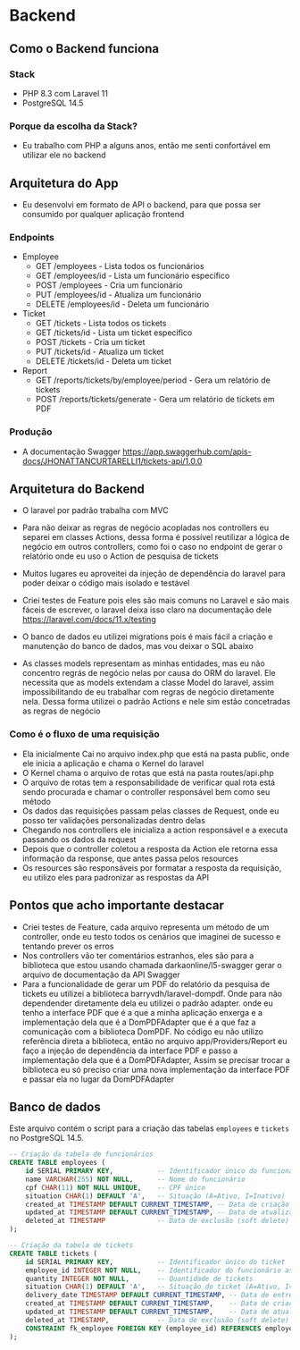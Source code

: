 # Backend

## Como o Backend funciona

### Stack

- PHP 8.3 com Laravel 11
- PostgreSQL 14.5

### Porque da escolha da Stack?

- Eu trabalho com PHP a alguns anos, então me senti confortável em utilizar ele no backend

## Arquitetura do App
- Eu desenvolvi em formato de API o backend, para que possa ser consumido por qualquer aplicação frontend
### Endpoints
- Employee
  - GET /employees - Lista todos os funcionários
  - GET /employees/id - Lista um funcionário específico
  - POST /employees - Cria um funcionário
  - PUT /employees/id - Atualiza um funcionário
  - DELETE /employees/id - Deleta um funcionário
- Ticket
  - GET /tickets - Lista todos os tickets
  - GET /tickets/id - Lista um ticket específico
  - POST /tickets - Cria um ticket
  - PUT /tickets/id - Atualiza um ticket
  - DELETE /tickets/id - Deleta um ticket
- Report
  - GET /reports/tickets/by/employee/period - Gera um relatório de tickets
  - POST /reports/tickets/generate - Gera um relatório de tickets em PDF

### Produção
- A documentação Swagger <https://app.swaggerhub.com/apis-docs/JHONATTANCURTARELLI1/tickets-api/1.0.0>

## Arquitetura do Backend

- O laravel por padrão trabalha com MVC
- Para não deixar as regras de negócio acopladas nos controllers eu separei em classes Actions, dessa forma é possível
  reutilizar
  a lógica de negócio em outros controllers, como foi o caso no endpoint de gerar o relatório onde eu uso o Action de
  pesquisa de tickets

- Muitos lugares eu aproveitei da injeção de dependência do laravel para poder deixar o código mais isolado e testável

- Criei testes de Feature pois eles são mais comuns no Laravel e são mais fáceis de escrever,
  o laravel deixa isso claro na documentação dele <https://laravel.com/docs/11.x/testing>

- O banco de dados eu utilizei migrations pois é mais fácil a criação e manutenção do banco de dados, mas vou deixar o
  SQL abaixo

- As classes models representam as minhas entidades, mas eu não concentro regrás de negócio nelas por causa do ORM do
  laravel.
  Ele necessita que as models extendam a classe Model do laravel, assim impossibilitando de eu trabalhar com regras de
  negócio diretamente nela.
  Dessa forma utilizei o padrão Actions e nele sim estão concetradas as regras de negócio

### Como é o fluxo de uma requisição

- Ela inicialmente Cai no arquivo index.php que está na pasta public, onde ele inicia a aplicação e chama o Kernel do
  laravel
- O Kernel chama o arquivo de rotas que está na pasta routes/api.php
- O arquivo de rotas tem a responsabilidade de verificar qual rota está sendo procurada e chamar o controller
  responsável bem
  como seu método
- Os dados das requisições passam pelas classes de Request, onde eu posso ter validações personalizadas dentro delas
- Chegando nos controllers ele inicializa a action responsável e a executa passando os dados da request
- Depois que o controller coletou a resposta da Action ele retorna essa informação da response, que antes passa pelos
  resources
- Os resources são responsáveis por formatar a resposta da requisição, eu utilizo eles para padronizar as respostas da
  API

## Pontos que acho importante destacar

- Criei testes de Feature, cada arquivo representa um método de um controller,
  onde eu testo todos os cenários que imaginei de sucesso e tentando prever os erros
- Nos controllers vão ter comentários estranhos, eles são para a biblioteca que estou usando chamada
  darkaonline/l5-swagger gerar o arquivo de documentação da API Swagger
- Para a funcionalidade de gerar um PDF do relatório da pesquisa de tickets eu utilizei a biblioteca
  barryvdh/laravel-dompdf.
  Onde para não dependender diretamente dela eu utilizei o padrão adapter. onde eu tenho a interface PDF que é a que a
  minha aplicação enxerga
  e a implementação dela que é a DomPDFAdapter que é a que faz a comunicação com a biblioteca DomPDF.
  No código eu não utilizo referência direta a biblioteca, então no arquivo app/Providers/Report
  eu faço a injeção de dependência da interface PDF e passo a implementação dela que é a DomPDFAdapter, Assim se
  precisar trocar a biblioteca
  eu só preciso criar uma nova implementação da interface PDF e passar ela no lugar da DomPDFAdapter

## Banco de dados

Este arquivo contém o script para a criação das tabelas `employees` e `tickets` no PostgreSQL 14.5.

```sql
-- Criação da tabela de funcionários
CREATE TABLE employees (
    id SERIAL PRIMARY KEY,           -- Identificador único do funcionário
    name VARCHAR(255) NOT NULL,      -- Nome do funcionário
    cpf CHAR(11) NOT NULL UNIQUE,    -- CPF único
    situation CHAR(1) DEFAULT 'A',   -- Situação (A=Ativo, I=Inativo)
    created_at TIMESTAMP DEFAULT CURRENT_TIMESTAMP, -- Data de criação
    updated_at TIMESTAMP DEFAULT CURRENT_TIMESTAMP, -- Data de atualização
    deleted_at TIMESTAMP             -- Data de exclusão (soft delete)
);

-- Criação da tabela de tickets
CREATE TABLE tickets (
    id SERIAL PRIMARY KEY,           -- Identificador único do ticket
    employee_id INTEGER NOT NULL,    -- Identificador do funcionário associado
    quantity INTEGER NOT NULL,       -- Quantidade de tickets
    situation CHAR(1) DEFAULT 'A',   -- Situação do ticket (A=Ativo, I=Inativo)
    delivery_date TIMESTAMP DEFAULT CURRENT_TIMESTAMP, -- Data de entrega
    created_at TIMESTAMP DEFAULT CURRENT_TIMESTAMP,    -- Data de criação
    updated_at TIMESTAMP DEFAULT CURRENT_TIMESTAMP,    -- Data de atualização
    deleted_at TIMESTAMP,            -- Data de exclusão (soft delete)
    CONSTRAINT fk_employee FOREIGN KEY (employee_id) REFERENCES employees (id) -- Chave estrangeira
);
```








